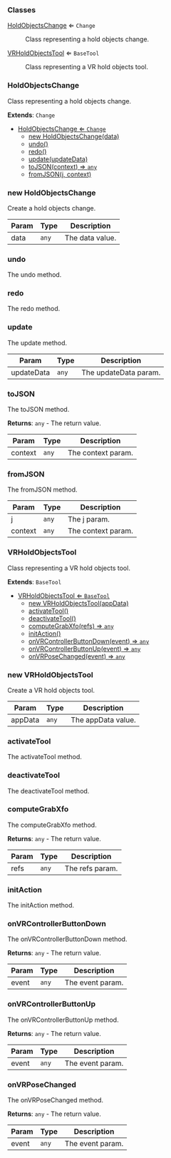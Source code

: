 ### Classes

<dl>
<dt><a href="#HoldObjectsChange">HoldObjectsChange</a> ⇐ <code>Change</code></dt>
<dd><p>Class representing a hold objects change.</p>
</dd>
<dt><a href="#VRHoldObjectsTool">VRHoldObjectsTool</a> ⇐ <code>BaseTool</code></dt>
<dd><p>Class representing a VR hold objects tool.</p>
</dd>
</dl>

<a name="HoldObjectsChange"></a>

### HoldObjectsChange 
Class representing a hold objects change.


**Extends**: <code>Change</code>  

* [HoldObjectsChange ⇐ <code>Change</code>](#HoldObjectsChange)
    * [new HoldObjectsChange(data)](#new-HoldObjectsChange)
    * [undo()](#undo)
    * [redo()](#redo)
    * [update(updateData)](#update)
    * [toJSON(context) ⇒ <code>any</code>](#toJSON)
    * [fromJSON(j, context)](#fromJSON)

<a name="new_HoldObjectsChange_new"></a>

### new HoldObjectsChange
Create a hold objects change.


| Param | Type | Description |
| --- | --- | --- |
| data | <code>any</code> | The data value. |

<a name="HoldObjectsChange+undo"></a>

### undo
The undo method.


<a name="HoldObjectsChange+redo"></a>

### redo
The redo method.


<a name="HoldObjectsChange+update"></a>

### update
The update method.



| Param | Type | Description |
| --- | --- | --- |
| updateData | <code>any</code> | The updateData param. |

<a name="HoldObjectsChange+toJSON"></a>

### toJSON
The toJSON method.


**Returns**: <code>any</code> - The return value.  

| Param | Type | Description |
| --- | --- | --- |
| context | <code>any</code> | The context param. |

<a name="HoldObjectsChange+fromJSON"></a>

### fromJSON
The fromJSON method.



| Param | Type | Description |
| --- | --- | --- |
| j | <code>any</code> | The j param. |
| context | <code>any</code> | The context param. |

<a name="VRHoldObjectsTool"></a>

### VRHoldObjectsTool 
Class representing a VR hold objects tool.


**Extends**: <code>BaseTool</code>  

* [VRHoldObjectsTool ⇐ <code>BaseTool</code>](#VRHoldObjectsTool)
    * [new VRHoldObjectsTool(appData)](#new-VRHoldObjectsTool)
    * [activateTool()](#activateTool)
    * [deactivateTool()](#deactivateTool)
    * [computeGrabXfo(refs) ⇒ <code>any</code>](#computeGrabXfo)
    * [initAction()](#initAction)
    * [onVRControllerButtonDown(event) ⇒ <code>any</code>](#onVRControllerButtonDown)
    * [onVRControllerButtonUp(event) ⇒ <code>any</code>](#onVRControllerButtonUp)
    * [onVRPoseChanged(event) ⇒ <code>any</code>](#onVRPoseChanged)

<a name="new_VRHoldObjectsTool_new"></a>

### new VRHoldObjectsTool
Create a VR hold objects tool.


| Param | Type | Description |
| --- | --- | --- |
| appData | <code>any</code> | The appData value. |

<a name="VRHoldObjectsTool+activateTool"></a>

### activateTool
The activateTool method.


<a name="VRHoldObjectsTool+deactivateTool"></a>

### deactivateTool
The deactivateTool method.


<a name="VRHoldObjectsTool+computeGrabXfo"></a>

### computeGrabXfo
The computeGrabXfo method.


**Returns**: <code>any</code> - The return value.  

| Param | Type | Description |
| --- | --- | --- |
| refs | <code>any</code> | The refs param. |

<a name="VRHoldObjectsTool+initAction"></a>

### initAction
The initAction method.


<a name="VRHoldObjectsTool+onVRControllerButtonDown"></a>

### onVRControllerButtonDown
The onVRControllerButtonDown method.


**Returns**: <code>any</code> - The return value.  

| Param | Type | Description |
| --- | --- | --- |
| event | <code>any</code> | The event param. |

<a name="VRHoldObjectsTool+onVRControllerButtonUp"></a>

### onVRControllerButtonUp
The onVRControllerButtonUp method.


**Returns**: <code>any</code> - The return value.  

| Param | Type | Description |
| --- | --- | --- |
| event | <code>any</code> | The event param. |

<a name="VRHoldObjectsTool+onVRPoseChanged"></a>

### onVRPoseChanged
The onVRPoseChanged method.


**Returns**: <code>any</code> - The return value.  

| Param | Type | Description |
| --- | --- | --- |
| event | <code>any</code> | The event param. |

